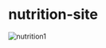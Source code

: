 # nutrition-site


![nutrition1](https://user-images.githubusercontent.com/80398485/154053557-a7c21051-1956-4d4a-8714-ee33297a2b55.png)
